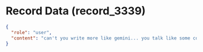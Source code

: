 # Record Data (record_3339)

```json
{
  "role": "user",
  "content": "can't you write more like gemini... you talk like some corporate rat\n"
}
```
